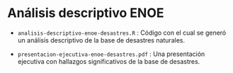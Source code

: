 # Análisis descriptivo ENOE

- `analisis-descriptivo-enoe-desastres.R` : Código con el cual se generó un análisis descriptivo de la base de desastres naturales.

- `presentacion-ejecutiva-enoe-desastres.pdf` : Una presentación ejecutiva con hallazgos significativos de la base de desastres.